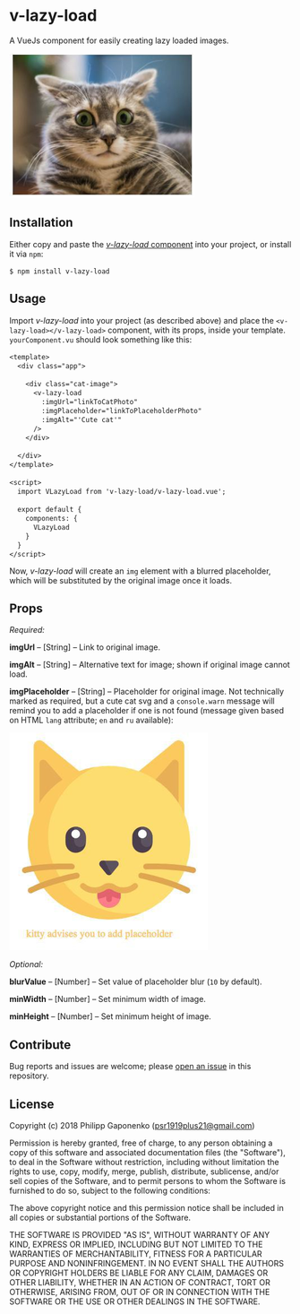 # v-lazy-load 

A VueJs component for easily creating lazy loaded images.

![v-lazy-load-cat](https://raw.githubusercontent.com/psr1919plus21/v-lazy-load/production/img/cat_.jpg)

## Installation

Either copy and paste the [_v-lazy-load_ component](https://raw.githubusercontent.com/psr1919plus21/v-lazy-load/production/v-lazy-load.vue) into your project, or install it via `npm`:
```
$ npm install v-lazy-load
```

## Usage

Import *v-lazy-load* into your project (as described above) and place the `<v-lazy-load></v-lazy-load>` component, with its props, inside your template. `yourComponent.vu` should look something like this:

```
<template>
  <div class="app">

    <div class="cat-image">
      <v-lazy-load
        :imgUrl="linkToCatPhoto"
        :imgPlaceholder="linkToPlaceholderPhoto"
        :imgAlt="'Cute cat'"
      />
    </div>

  </div>
</template>

<script>
  import VLazyLoad from 'v-lazy-load/v-lazy-load.vue';

  export default {
    components: {
      VLazyLoad
    }
  }
</script>
```

Now, *v-lazy-load* will create an `img` element with a blurred placeholder, which will be substituted by the original image once it loads.

## Props

*Required:*

**imgUrl** – [String] – Link to original image.

**imgAlt** – [String] – Alternative text for image; shown if original image cannot load.

**imgPlaceholder** – [String] – Placeholder for original image. Not technically marked as required, but a cute cat svg and a `console.warn` message will remind you to add a placeholder if one is not found (message given based on HTML `lang` attribute; `en` and `ru` available):

![v-lazy-load-placehilder-cat](https://raw.githubusercontent.com/psr1919plus21/v-lazy-load/production/img/cat-advicer_.jpg)


*Optional:*

**blurValue** – [Number] – Set value of placeholder blur (`10` by default).

**minWidth** – [Number] – Set minimum width of image.

**minHeight** – [Number] – Set minimum height of image.

## Contribute
Bug reports and issues are welcome; please [open an issue](https://github.com/psr1919plus21/v-lazy-load/issues/new) in this repository.

## License

Copyright (c) 2018 Philipp Gaponenko (psr1919plus21@gmail.com)

Permission is hereby granted, free of charge, to any person obtaining a copy
of this software and associated documentation files (the "Software"), to deal
in the Software without restriction, including without limitation the rights
to use, copy, modify, merge, publish, distribute, sublicense, and/or sell
copies of the Software, and to permit persons to whom the Software is
furnished to do so, subject to the following conditions:

The above copyright notice and this permission notice shall be included in all
copies or substantial portions of the Software.

THE SOFTWARE IS PROVIDED "AS IS", WITHOUT WARRANTY OF ANY KIND, EXPRESS OR
IMPLIED, INCLUDING BUT NOT LIMITED TO THE WARRANTIES OF MERCHANTABILITY,
FITNESS FOR A PARTICULAR PURPOSE AND NONINFRINGEMENT. IN NO EVENT SHALL THE
AUTHORS OR COPYRIGHT HOLDERS BE LIABLE FOR ANY CLAIM, DAMAGES OR OTHER
LIABILITY, WHETHER IN AN ACTION OF CONTRACT, TORT OR OTHERWISE, ARISING FROM,
OUT OF OR IN CONNECTION WITH THE SOFTWARE OR THE USE OR OTHER DEALINGS IN THE
SOFTWARE.
